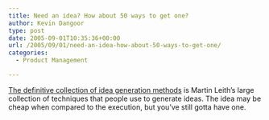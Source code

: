 ```yaml
---
title: Need an idea? How about 50 ways to get one?
author: Kevin Dangoor
type: post
date: 2005-09-01T10:35:36+00:00
url: /2005/09/01/need-an-idea-how-about-50-ways-to-get-one/
categories:
  - Product Management

---
```

[The definitive collection of idea generation methods][1] is Martin Leith&#8217;s large collection of techniques that people use to generate ideas. The idea may be cheap when compared to the execution, but you&#8217;ve still gotta have one.

 [1]: http://www.ideagenerationmethods.com/